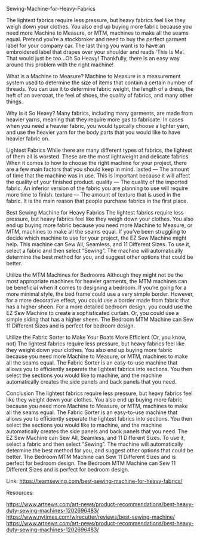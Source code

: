 Sewing-Machine-for-Heavy-Fabrics


The lightest fabrics require less pressure, but heavy fabrics feel like they weigh down your clothes. You also end up buying more fabric because you need more Machine to Measure, or MTM, machines to make all the seams equal. Pretend you’re a stockbroker and need to buy the perfect garment label for your company car. The last thing you want is to have an embroidered label that drapes over your shoulder and reads ‘This Is Me’. That would just be too…Oh So Heavy! Thankfully, there is an easy way around this problem with the right machine!


What is a Machine to Measure?
Machine to Measure is a measurement system used to determine the size of items that contain a certain number of threads. You can use it to determine fabric weight, the length of a dress, the heft of an overcoat, the feel of shoes, the quality of fabrics, and many other things.


Why is it So Heavy?
Many fabrics, including many garments, are made from heavier yarns, meaning that they require more gas to fabricate. In cases when you need a heavier fabric, you would typically choose a lighter yarn, and use the heavier yarn for the body parts that you would like to have heavier fabric on.


Lightest Fabrics
While there are many different types of fabrics, the lightest of them all is worsted. These are the most lightweight and delicate fabrics. When it comes to how to choose the right machine for your project, there are a few main factors that you should keep in mind. lasted — The amount of time that the machine was in use. This is important because it will affect the quality of your finished product. quality — The quality of the imported fabric. An inferior version of the fabric you are planning to use will require more time to finish. texture — The amount of texture that is used in the fabric. It is the main reason that people purchase fabrics in the first place.


Best Sewing Machine for Heavy Fabrics
The lightest fabrics require less pressure, but heavy fabrics feel like they weigh down your clothes. You also end up buying more fabric because you need more Machine to Measure, or MTM, machines to make all the seams equal. If you’ve been struggling to decide which machine to use for your project, the EZ Sew Machine might help. This machine can Sew All, Seamless, and 11 Different Sizes. To use it, select a fabric and then select “Sewing”. The machine will automatically determine the best method for you, and suggest other options that could be better.


Utilize the MTM Machines for Bedrooms
Although they might not be the most appropriate machines for heavier garments, the MTM machines can be beneficial when it comes to designing a bedroom. If you’re going for a more minimal style, the bed frame could use a very simple border. However, for a more decorative effect, you could use a border made from fabric that has a higher sheen. For a more detailed bedroom design, you could use the EZ Sew Machine to create a sophisticated curtain. Or, you could use a simple siding that has a higher sheen. The Bedroom MTM Machine can Sew 11 Different Sizes and is perfect for bedroom design.


Utilize the Fabric Sorter to Make Your Boats More Efficient (Or, you know, not)
The lightest fabrics require less pressure, but heavy fabrics feel like they weight down your clothes. You also end up buying more fabric because you need more Machine to Measure, or MTM, machines to make all the seams equal. The Fabric Sorter is an easy-to-use machine that allows you to efficiently separate the lightest fabrics into sections. You then select the sections you would like to machine, and the machine automatically creates the side panels and back panels that you need.


Conclusion
The lightest fabrics require less pressure, but heavy fabrics feel like they weight down your clothes. You also end up buying more fabric because you need more Machine to Measure, or MTM, machines to make all the seams equal. The Fabric Sorter is an easy-to-use machine that allows you to efficiently separate the lightest fabrics into sections. You then select the sections you would like to machine, and the machine automatically creates the side panels and back panels that you need. The EZ Sew Machine can Sew All, Seamless, and 11 Different Sizes. To use it, select a fabric and then select “Sewing”. The machine will automatically determine the best method for you, and suggest other options that could be better. The Bedroom MTM Machine can Sew 11 Different Sizes and is perfect for bedroom design. The Bedroom MTM Machine can Sew 11 Different Sizes and is perfect for bedroom design.

Link: https://teamsewing.com/best-sewing-machine-for-heavy-fabrics/

Resources:

https://www.artnews.com/art-news/product-recommendations/best-heavy-duty-sewing-machines-1202696483/
https://www.nytimes.com/wirecutter/reviews/best-sewing-machine/
https://www.artnews.com/art-news/product-recommendations/best-heavy-duty-sewing-machines-1202696483/
